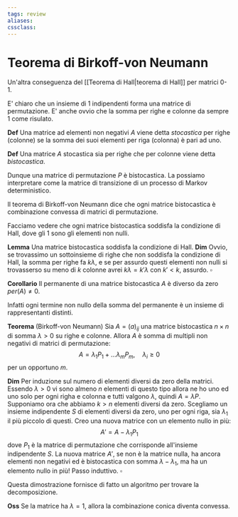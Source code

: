 ```yaml
---
tags: review
aliases:
cssclass:
---
```

 
# Teorema di Birkoff-von Neumann

Un'altra conseguenza del [[Teorema di Hall|teorema di Hall]] per matrici $0$-$1$.

E' chiaro che un insieme di $1$ indipendenti forma una matrice di permutazione. E' anche ovvio che la somma per righe e colonne da sempre $1$ come risulato.

**Def** Una matrice ad elementi non negativi $A$ viene detta _stocastica_ per righe (colonne) se la somma dei suoi elementi per riga (colonna) è pari ad uno.

**Def** Una matrice $A$ stocastica sia per righe che per colonne viene detta _bistocastica_.

Dunque una matrice di permutazione $P$ è bistocastica. La possiamo interpretare come la matrice di transizione di un processo di Markov deterministico.

Il teorema di Birkoff-von Neumann dice che ogni matrice bistocastica è combinazione convessa di matrici di permutazione.

Facciamo vedere che ogni matrice bistocastica soddisfa la condizione di Hall, dove gli $1$ sono gli elementi non nulli.

**Lemma** Una matrice bistocastica soddisfa la condizione di Hall.
**Dim** Ovvio, se trovassimo un sottoinsieme di righe che non soddisfa la condizione di Hall, la somma per righe fa $k\lambda$, e se per assurdo questi elementi non nulli si trovasserso su meno di $k$ colonne avrei $k\lambda = k'\lambda$ con $k' < k$, assurdo. $\square$

**Corollario** Il permanente di una matrice bistocastica $A$ è diverso da zero $per(A) \neq 0$.

Infatti ogni termine non nullo della somma del permanente è un insieme di rappresentanti distinti.

**Teorema** (Birkoff-von Neumann) Sia $A = (a)_{ij}$ una matrice bistocastica $n\times n$ di somma $\lambda > 0$ su righe e colonne. Allora $A$ è somma di multipli non negativi di matrici di permutazione:
$$
A = \lambda_1 P_1 + \dots \lambda_m P_m, \quad \lambda_i \geq 0
$$
per un opportuno $m$.

**Dim** Per induzione sul numero di elementi diversi da zero della matrici. Essendo $\lambda >0$ vi sono almeno $n$ elementi di questo tipo allora ne ho uno ed uno solo per ogni righa e colonna e tutti valgono $\lambda$, quindi $A = \lambda P$.
Supponiamo ora che abbiamo $k > n$ elementi diversi da zero. Scegliamo un insieme indipendente $S$ di elementi diversi da zero, uno per ogni riga, sia $\lambda_1$ il più piccolo di questi. Creo una nuova matrice con un elemento nullo in più:
$$
A' = A - \lambda_1 P_1
$$
dove $P_1$ è la matrice di permutazione che corrisponde all'insieme indipendente $S$. La nuova matrice $A'$, se non è la matrice nulla, ha ancora elementi non negativi ed è bistocastica con somma $\lambda- \lambda_1$, ma ha un elemento nullo in più! Passo induttivo. $\square$

Questa dimostrazione fornisce di fatto un algoritmo per trovare la decomposizione.

**Oss** Se la matrice ha $\lambda =1$, allora la combinazione conica diventa convessa.